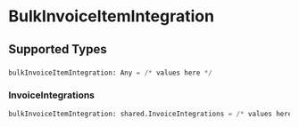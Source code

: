 # BulkInvoiceItemIntegration


## Supported Types

### 

```python
bulkInvoiceItemIntegration: Any = /* values here */
```

### InvoiceIntegrations

```python
bulkInvoiceItemIntegration: shared.InvoiceIntegrations = /* values here */
```

